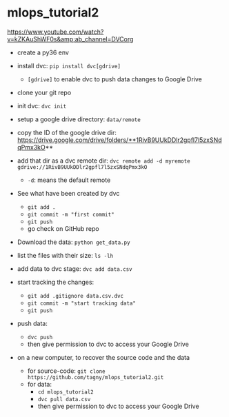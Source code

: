 # mlops_tutorial2
https://www.youtube.com/watch?v=kZKAuShWF0s&amp;ab_channel=DVCorg


* create a py36 env
* install dvc: `pip install dvc[gdrive]`  
  * `[gdrive]` to enable dvc to push data changes to Google Drive
* clone your git repo
* init dvc: `dvc init`
* setup a google drive directory: `data/remote`
* copy the ID of the google drive dir: https://drive.google.com/drive/folders/**1RivB9UUkDDlr2gpfl7l5zxSNdqPmx3kO** 
* add that dir as a dvc remote dir: `dvc remote add -d myremote gdrive://1RivB9UUkDDlr2gpfl7l5zxSNdqPmx3kO`
  * `-d`: means the default remote
* See what have been created by dvc
  * `git add .`
  * `git commit -m "first commit"`
  * `git push`
  * go check on GitHub repo
* Download the data: `python get_data.py`
* list the files with their size: `ls -lh`
* add data to dvc stage: `dvc add data.csv`
* start tracking the changes: 
  * `git add .gitignore data.csv.dvc`
  * `git commit -m "start tracking data"`
  * `git push`
* push data: 
  * `dvc push`
  * then give permission to dvc to access your Google Drive
  
  
* on a new computer, to recover the source code and the data
  * for source-code: `git clone https://github.com/tagny/mlops_tutorial2.git`
  * for data: 
    * `cd mlops_tutorial2`
    * `dvc pull data.csv`
    * then give permission to dvc to access your Google Drive